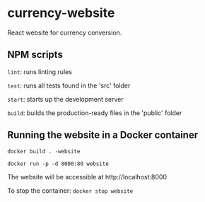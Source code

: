 # currency-website
React website for currency conversion.

## NPM scripts

`lint`: runs linting rules

`test`: runs all tests found in the 'src' folder

`start`: starts up the development server

`build`: builds the production-ready files in the 'public' folder

## Running the website in a Docker container

`docker build . -website`

`docker run -p -d 8000:80 website`

The website will be accessible at http://localhost:8000

To stop the container:
`docker stop website`
